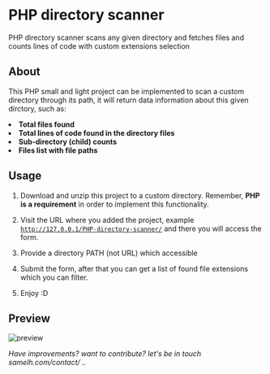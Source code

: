 # PHP directory scanner
PHP directory scanner scans any given directory and fetches files and counts lines of code with custom extensions selection

<h2>About</h2>

This PHP small and light project can be implemented to scan a custom directory through its path, it will return data information about this given dirctory, such as:

<li><strong>Total files found</strong></li>
<li><strong>Total lines of code found in the directory files</strong></li>
<li><strong>Sub-directory (child) counts</strong></li>
<li><strong>Files list with file paths</strong></li>

<h2>Usage</h2>

1. Download and unzip this project to a custom directory. Remember, <strong>PHP is a requirement</strong> in order to implement this functionality.

2. Visit the URL where you added the project, example <code>http://127.0.0.1/PHP-directory-scanner/</code> and there you will access the form.

3. Provide a directory PATH (not URL) which accessible

4. Submit the form, after that you can get a list of found file extensions which you can filter.

5. Enjoy :D

<h2>Preview</h2>
<img src="http://i.imgur.com/BhrPt2t.png" alt="preview" />

<em>Have improvements? want to contribute? let's be in touch samelh.com/contact/ ..</em>
